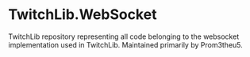 # TwitchLib.WebSocket
TwitchLib repository representing all code belonging to the websocket implementation used in TwitchLib. Maintained primarily by Prom3theu5.
